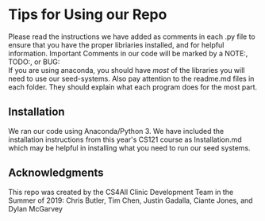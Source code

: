 # Tips for Using our Repo
Please read the instructions we have added as comments in each .py file to ensure that you have the proper libriaries installed, and for helpful information. Important Comments in our code will be marked by a NOTE:, TODO:, or BUG:  
If you are using anaconda, you should have *most* of the libraries you will need to use our seed-systems. Also pay attention to the readme.md files in each folder. They should explain what each program does for the most part.

## Installation
We ran our code using Anaconda/Python 3. We have included the installation instructions from this year's CS121 course as Installation.md which may be helpful in installing what you need to run our seed systems.

## Acknowledgments
This repo was created by the CS4All Clinic Development Team in the Summer of 2019: Chris Butler, Tim Chen, Justin Gadalla, Ciante Jones, and Dylan McGarvey
